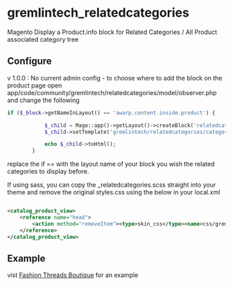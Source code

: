 # gremlintech_relatedcategories
Magento Display a Product.info block for Related Categories / All Product associated category tree

Configure 
---------------------

v 1.0.0 : No current admin config - to choose where to add the block on the product page open app/code/community/gremlintech/relatedcategories/model/observer.php and change the following

```php
if ($_block->getNameInLayout() == 'awarp.content.inside.product') {

            $_child = Mage::app()->getLayout()->createBlock('relatedcategories/categories');
            $_child->setTemplate('gremlintech/relatedcategories/categories.phtml');

            echo $_child->toHtml();
        }
```

replace the if == with the layout name of your block you wish the related categories to display before.


If using sass, you can copy the _relatedcategories.scss straight into your theme and remove the original styles.css
using the below in your local.xml

```xml

<catalog_product_view>
    <reference name="head">
        <action method="removeItem"><type>skin_css</type><name>css/gremlintech/related_categories/styles.css</name></action>
    </reference>
</catalog_product_view>

```

Example
--------------------------------------
vist [Fashion Threads Boutique](https://www.fashionthreadsboutique.co.uk/mens-winter-coat-fashion-wadded-outdoor-thick-warm-cotton-padded-jacket.html) for an example 

